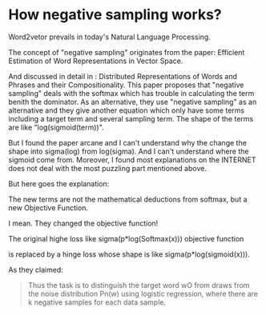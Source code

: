 # How negative sampling works?

Word2vetor prevails in today's Natural Language Processing.

The concept of "negative sampling" originates from the paper: Efficient Estimation of Word Representations in Vector Space.

And discussed in detail in : Distributed Representations of Words and Phrases and their Compositionality. This paper
proposes that "negative sampling" deals with the softmax which has trouble in calculating the term benith the dominator.
As an alternative, they use "negative sampling" as an alternative and they give another equation which only have some 
terms including a target term and several sampling term. The shape of the terms are like "log(sigmoid(term))".

But I found the paper arcane and I can't understand why the change the shape into sigma(log) from log(sigma).
And I can't understand where the sigmoid come from. Moreover, I found most explanations on the INTERNET does not deal
with the most puzzling part mentioned above.

But here goes the explanation:

The new terms are not the mathematical deductions from softmax, but a new Objective Function.

I mean. They changed the objective function!

The original highe loss like sigma(p*log(Softmax(x))) objective function 

is replaced by a hinge loss whose shape is like sigma(p*log(sigmoid(x))).

As they claimed:
>
>Thus the task is to
>distinguish the target word wO from draws from the noise distribution Pn(w) 
>using logistic regression, where there are k negative samples for each data sample.
>
